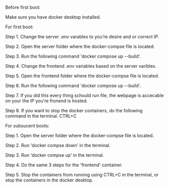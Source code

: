 Before first boot:

Make sure you have docker desktop installed.


For first boot:

Step 1. Change the server .env varables to you're desire and or correct IP.

Step 2. Open the server folder where the docker-compse file is located.

Step 3. Run the following command 'docker compose up --build'.

Step 4. Change the frontend .env variables based on the server varibles.

Step 5. Open the frontend folder where the docker-compse file is located.

Step 6. Run the following command 'docker compose up --build'. 

Step 7. If you did this every thing schould run file, the webpage is accecable on your the IP you're fronend is hosted.

Step 8. If you want to stop the docker containers, do the following command in the terminal. CTRL+C


For subsucent boots:

Step 1. Open the server folder where the docker-compse file is located.

Step 2. Run 'docker compse down' in the terminal.

Step 3. Run 'docker compse up' in the terminal.

Step 4. Do the same 3 steps for the 'frontend' container.

Step 5. Stop the containers from running using CTRL+C in the terminal, or stop the containers in the docker desktop.
